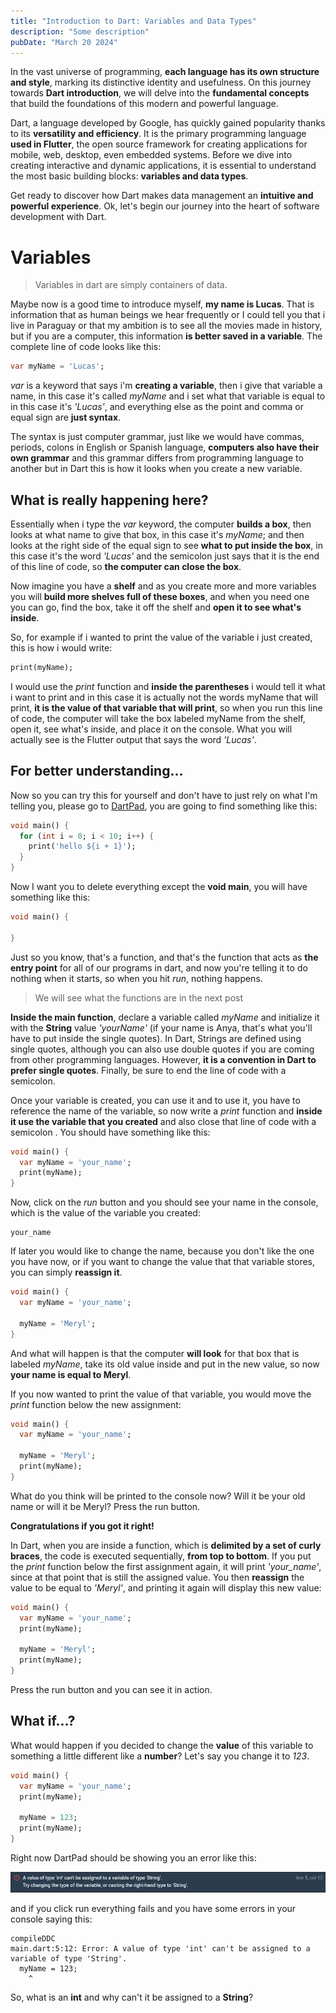 ```yaml
---
title: "Introduction to Dart: Variables and Data Types"
description: "Some description"
pubDate: "March 20 2024"
---
```


In the vast universe of programming, **each language has its own structure and style**, marking its distinctive identity and usefulness. On this journey towards **Dart introduction**, we will delve into the **fundamental concepts** that build the foundations of this modern and powerful language.

Dart, a language developed by Google, has quickly gained popularity thanks to its **versatility and efficiency**. It is the primary programming language **used in Flutter**, the open source framework for creating applications for mobile, web, desktop, even embedded systems. Before we dive into creating interactive and dynamic applications, it is essential to understand the most basic building blocks: **variables and data types**.

Get ready to discover how Dart makes data management an **intuitive and powerful experience**. Ok, let's begin our journey into the heart of software development with Dart.

# Variables

> Variables in dart are simply containers of data.

Maybe now is a good time to introduce myself, **my name is Lucas**. That is information that as human beings we hear frequently or I could tell you that i live in Paraguay or that my ambition is to see all the movies made in history, but if you are a computer, this information **is better saved in a variable**. The complete line of code looks like this:

```dart
var myName = 'Lucas';
```

*var* is a keyword that says i'm **creating a variable**, then i give that variable a name, in this case it's called *myName* and i set what that variable is equal to in this case it's *'Lucas'*, and everything else as the point and comma or equal sign are **just syntax**.

The syntax is just computer grammar, just like we would have commas, periods, colons in English or Spanish language, **computers also have their own grammar** and this grammar differs from programming language to another but in Dart this is how it looks when you create a new variable.

## What is really happening here?

Essentially when i type the *var* keyword, the computer **builds a box**, then looks at what name to give that box, in this case it's *myName*; and then looks at the right side of the equal sign to see **what to put inside the box**, in this case it's the word *'Lucas'* and the semicolon just says that it is the end of this line of code, so **the computer can close the box**.

Now imagine you have a **shelf** and as you create more and more variables you will **build more shelves full of these boxes**, and when you need one you can go, find the box, take it off the shelf and **open it to see what's inside**.

So, for example if i wanted to print the value of the variable i just created, this is how i would write:

```dart
print(myName);
```

I would use the *print* function and **inside the parentheses** i would tell it what i want to print and in this case it is actually not the words myName that will print, **it is the value of that variable that will print**, so when you run this line of code, the computer will take the box labeled myName from the shelf, open it, see what's inside, and place it on the console. What you will actually see is the Flutter output that says the word *'Lucas'*.

## For better understanding...

Now so you can try this for yourself and don't have to just rely on what I'm telling you, please go to <a href="https://dartpad.dev/" target="_blank">DartPad</a>, you are going to find something like this:

```dart
void main() {
  for (int i = 0; i < 10; i++) {
    print('hello ${i + 1}');
  }
}
```

Now I want you to delete everything except the **void main**, you will have something like this:

```dart
void main() {
  
}
```

Just so you know, that's a function, and that's the function that acts as **the entry point** for all of our programs in dart, and now you're telling it to do nothing when it starts, so when you hit *run*, nothing happens.

> We will see what the functions are in the next post

**Inside the main function**, declare a variable called *myName* and initialize it with the **String** value *'yourName'* (if your name is Anya, that's what you'll have to put inside the single quotes). In Dart, Strings are defined using single quotes, although you can also use double quotes if you are coming from other programming languages. However, **it is a convention in Dart to prefer single quotes**. Finally, be sure to end the line of code with a semicolon.

Once your variable is created, you can use it and to use it, you have to reference the name of the variable, so now write a *print* function and **inside it use the variable that you created** and also close that line of code with a semicolon . You should have something like this:

```dart
void main() {
  var myName = 'your_name';
  print(myName);
}
```

Now, click on the *run* button and you should see your name in the console, which is the value of the variable you created:

```
your_name
```

If later you would like to change the name, because you don't like the one you have now, or if you want to change the value that that variable stores, you can simply **reassign it**.

```dart
void main() {
  var myName = 'your_name';

  myName = 'Meryl';
}
```

And what will happen is that the computer **will look** for that box that is labeled *myName*, take its old value inside and put in the new value, so now **your name is equal to Meryl**.

If you now wanted to print the value of that variable, you would move the *print* function below the new assignment: 

```dart
void main() {
  var myName = 'your_name';

  myName = 'Meryl';
  print(myName);
}
```

What do you think will be printed to the console now? Will it be your old name or will it be Meryl? Press the run button.

**Congratulations if you got it right!** 

In Dart, when you are inside a function, which is **delimited by a set of curly braces**, the code is executed sequentially, **from top to bottom**. If you put the *print* function below the first assignment again, it will print *'your_name'*, since at that point that is still the assigned value. You then **reassign** the value to be equal to *'Meryl'*, and printing it again will display this new value:

```dart
void main() {
  var myName = 'your_name';
  print(myName);

  myName = 'Meryl';
  print(myName);
}
```

Press the run button and you can see it in action.

## What if...?

What would happen if you decided to change the **value** of this variable to something a little different like a **number**? Let's say you change it to *123*.

```dart
void main() {
  var myName = 'your_name';
  print(myName);

  myName = 123;
  print(myName);
}
```

Right now DartPad should be showing you an error like this:

![DartPad type error](../../../public/images/dartpad_type_error.webp)

and if you click run everything fails and you have some errors in your console saying this:

```
compileDDC
main.dart:5:12: Error: A value of type 'int' can't be assigned to a variable of type 'String'.
  myName = 123;
    ^
```

So, what is an **int** and why can't it be assigned to a **String**?